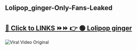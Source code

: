 
 ## Lolipop_ginger-Only-Fans-Leaked

# <h2><a href="https://clipsfans.com/Lolipop_ginger&ref=git">🔗 Click to LINKS ⏩⏩ 👉 🟢 Lolipop ginger </a></h2>

<a href="https://clipsfans.com/Lolipop_ginger&ref=git" rel="nofollow" data-target="animated-image.originalLink"><img src="https://i.ibb.co.com/xMMVF88/686577567.gif" alt="Viral Video Original" style="max-width: 100%; display: inline-block;" data-target="animated-image.originalImage"></a>
